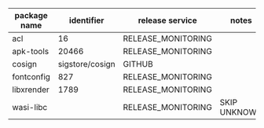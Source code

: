 | package name | identifier | release service | notes |
| ------------ | ----------- |--------------- | ----- |
|acl|16|RELEASE_MONITORING||
|apk-tools|20466|RELEASE_MONITORING||
|cosign|sigstore/cosign|GITHUB||
|fontconfig|827|RELEASE_MONITORING||
|libxrender|1789|RELEASE_MONITORING||
|wasi-libc||RELEASE_MONITORING|SKIP UNKNOWN|